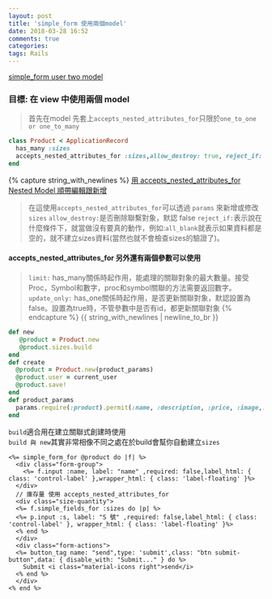 ```yaml
---
layout: post
title: 'simple_form 使用兩個model'
date: 2018-03-28 16:52
comments: true
categories:
tags: Rails
---
```

[simple_form user two model ](https://github.com/plataformatec/simple_form/wiki/Nested-Models)
### 目標: 在 view 中使用兩個 model
> 首先在model 先套上`accepts_nested_attributes_for`只限於`one_to_one or one_to_many`
```rb
class Product < ApplicationRecord
  has_many :sizes
  accepts_nested_attributes_for :sizes,allow_destroy: true, reject_if: :all_blank
end
```
{% capture string_with_newlines %}
[用 accepts_nested_attributes_for Nested Model 順帶編輯跟新增](https://ihower.tw/rails/restful-practices.html)
> 在這使用`accepts_nested_attributes_for`可以透過 `params` 來新增或修改 `sizes`
> `allow_destroy:`是否刪除聯繫對象，默認 false
> `reject_if:`表示說在什麼條件下，就當做沒有要真的動作，例如:`all_blank`就表示如果資料都是空的，就不建立sizes資料(當然也就不會檢查sizes的驗證了)。
#### accepts_nested_attributes_for 另外還有兩個參數可以使用
> `limit:` has_many關係時起作用，能處理的關聯對象的最大數量。接受Proc，Symbol和數字，proc和symbol關聯的方法需要返回數字。
> `update_only:` has_one關係時起作用，是否更新關聯對象，默認設置為false。設置為true時，不管參數中是否有id，都更新關聯對象
{% endcapture %}
{{ string_with_newlines | newline_to_br }}
```rb
def new
   @product = Product.new
   @product.sizes.build
end
def create
  @product = Product.new(product_params)
  @product.user = current_user
  @product.save!
end
def product_params
  params.require(:product).permit(:name, :description, :price, :image,:category_id, sizes_attributes: [:s,:m,:l])
end
```
`build`適合用在建立關聯式創建時使用<br>
`build 與 new`其實非常相像不同之處在於build會幫你自動建立`sizes`
```erb
<%= simple_form_for @product do |f| %>
  <div class="form-group">
    <%= f.input :name, label: "name" ,required: false,label_html: { class: 'control-label' },wrapper_html: { class: 'label-floating' }%>
  </div>
  // 庫存量 使用 accepts_nested_attributes_for
  <div class="size-quantity">
  <%= f.simple_fields_for :sizes do |p| %>
  <%= p.input :s, label: "S 號" ,required: false,label_html: { class: 'control-label' }, wrapper_html: { class: 'label-floating' }%>
  <% end %>
  </div>
  <div class="form-actions">
  <%= button_tag name: "send",type: 'submit',class: "btn submit-button",data: { disable_with: "Submit..." } do %>
    Submit <i class="material-icons right">send</i>
  <% end %>
  </div>
<% end %>
```